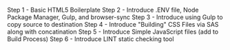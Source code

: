 Step 1 - Basic HTML5 Boilerplate
Step 2 - Introduce .ENV file, Node Package Manager, Gulp, and browser-sync
Step 3 - Introduce using Gulp to copy source to destination
Step 4 - Introduce "Building" CSS Files via SAS along with concatination
Step 5 - Introduce Simple JavaScript files (add to Build Process)
Step 6 - Introduce LINT static checking tool
